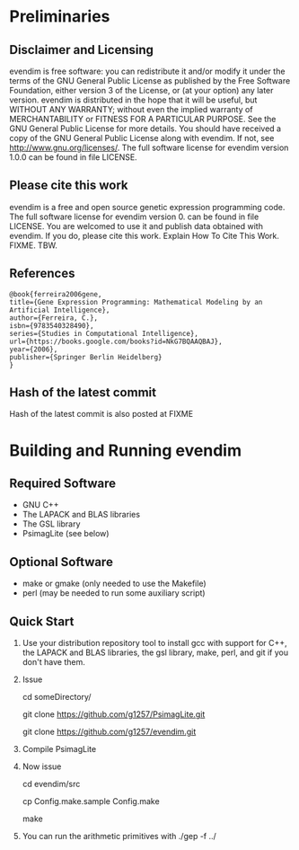 # Preliminaries
## Disclaimer and Licensing

evendim is free software: you can redistribute it and/or modify
it under the terms of the GNU General Public License as published by
the Free Software Foundation, either version 3 of the License, or
(at your option) any later version.
evendim is distributed in the hope that it will be useful,
but WITHOUT ANY WARRANTY; without even the implied warranty of
MERCHANTABILITY or FITNESS FOR A PARTICULAR PURPOSE. See the
GNU General Public License for more details.
You should have received a copy of the GNU General Public License
along with evendim. If not, see <http://www.gnu.org/licenses/>.
The full software license for evendim version 1.0.0
can be found in
file LICENSE.

## Please cite this work

evendim is a free and open source genetic expression programming code. 
The full software license for evendim version 0.
can be found in
file LICENSE.
You are welcomed to use it and publish data
obtained with evendim. If you do, please cite this
work. Explain How To Cite This Work. FIXME. TBW.

## References

	@book{ferreira2006gene,
	title={Gene Expression Programming: Mathematical Modeling by an Artificial Intelligence},
	author={Ferreira, C.},
	isbn={9783540328490},
	series={Studies in Computational Intelligence},
	url={https://books.google.com/books?id=NkG7BQAAQBAJ},
	year={2006},
	publisher={Springer Berlin Heidelberg}
	}

## Hash of the latest commit

Hash of the latest commit is also posted at
FIXME

# Building and Running evendim

## Required Software

* GNU C++
* The LAPACK and BLAS libraries
* The GSL library
* PsimagLite (see below)

## Optional Software

* make or gmake (only needed to use the Makefile)
* perl (may be needed to run some auxiliary script)

## Quick Start

1. Use your distribution repository tool to install gcc with support for C++,
the LAPACK and BLAS libraries, the gsl library, make, perl, and git
if you don't have them.

2. Issue

    cd someDirectory/

    git clone https://github.com/g1257/PsimagLite.git

    git clone https://github.com/g1257/evendim.git

3. Compile PsimagLite

4. Now issue

    cd evendim/src

    cp Config.make.sample Config.make

    make

5. You can run the arithmetic primitives with
  ./gep -f ../


